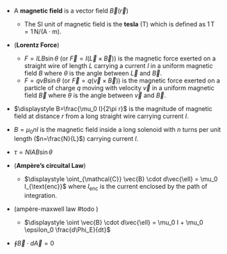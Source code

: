 

- A **magnetic field** is a vector field $\vec{B}(\vec{r})$
	- The SI unit of magnetic field is the **tesla** (T) which is defined as $1 \, \text{T} = 1 \, \text{N}/(\text{A} \cdot \text{m})$.
- (**Lorentz Force**)
	- $F=IL B\sin\theta$ (or $\vec{F}=I(\vec{L}\times\vec{B})$) is the magnetic force exerted on a straight wire of length $L$ carrying a current $I$ in a uniform magnetic field $B$ where $\theta$ is the angle between $\vec{L}$ and $\vec{B}$.
	- $F=qvB\sin\theta$ (or $\vec{F}=q(\vec{v}\times\vec{B})$) is the magnetic force exerted on a particle of charge $q$ moving with velocity $\vec{v}$ in a uniform magnetic field $\vec{B}$ where $\theta$ is the angle between $\vec{v}$ and $\vec{B}$. 
- $\displaystyle B=\frac{\mu_0 I}{2\pi r}$ is the magnitude of magnetic field at distance $r$ from a long straight wire carrying current $I$. 
- $B=\mu_0 n I$ is the magnetic field inside a long solenoid with $n$ turns per unit length ($n=\frac{N}{L}$) carrying current $I$.

- $\tau = NIAB\sin\theta$

- (**Ampère’s circuital Law**)
	- $\displaystyle \oint_{\mathcal{C}} \vec{B} \cdot d\vec{\ell} = \mu_0 I_{\text{enc}}$ where $I_{\text{enc}}$ is the current enclosed by the path of integration.
- (ampère-maxwell law #todo )
	- $\displaystyle \oint \vec{B} \cdot d\vec{\ell} = \mu_0 I + \mu_0 \epsilon_0 \frac{d\Phi_E}{dt}$ 
- $\displaystyle \oint \vec{B} \cdot d\vec{A} = 0$


